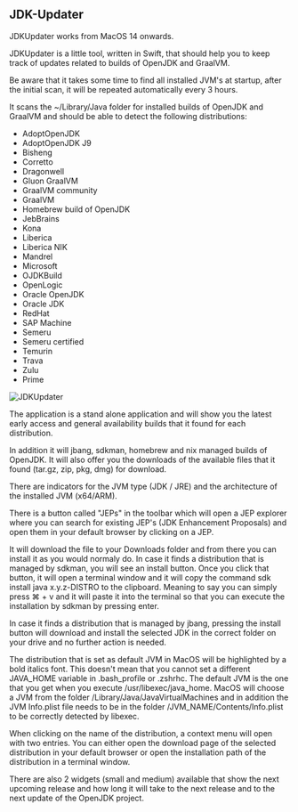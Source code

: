 ## JDK-Updater

JDKUpdater works from MacOS 14 onwards.

JDKUpdater is a little tool, written in Swift, that should help you to keep track
of updates related to builds of OpenJDK and GraalVM.

Be aware that it takes some time to find all installed JVM's at startup, after the
initial scan, it will be repeated automatically every 3 hours.

It scans the ~/Library/Java folder for installed builds of OpenJDK and GraalVM and
should be able to detect the following distributions:

- AdoptOpenJDK
- AdoptOpenJDK J9
- Bisheng
- Corretto
- Dragonwell
- Gluon GraalVM
- GraalVM community
- GraalVM
- Homebrew build of OpenJDK
- JebBrains
- Kona
- Liberica
- Liberica NIK
- Mandrel
- Microsoft
- OJDKBuild
- OpenLogic
- Oracle OpenJDK
- Oracle JDK
- RedHat
- SAP Machine
- Semeru
- Semeru certified
- Temurin
- Trava
- Zulu
- Prime


![JDKUpdater](https://i.ibb.co/WvzQM9Z/JDKUpdater.png)


The application is a stand alone application and will show you the latest early access and
general availability builds that it found for each distribution.

In addition it will jbang, sdkman, homebrew and nix managed builds of OpenJDK.
It will also offer you the downloads of the available files that it found (tar.gz, zip, pkg, dmg) for
download. 

There are indicators for the JVM type (JDK / JRE) and the architecture of the installed JVM (x64/ARM).

There is a button called "JEPs" in the toolbar which will open a JEP explorer where you can search for
existing JEP's (JDK Enhancement Proposals) and open them in your default browser by clicking on a JEP.

It will download the file to your Downloads folder and from there you can install it as you would normaly do.
In case it finds a distribution that is managed by sdkman, you will see an install button.
Once you click that button, it will open a terminal window and it will copy the command sdk install java x.y.z-DISTRO
to the clipboard. Meaning to say you can simply press ⌘ + v and it will paste it into the terminal so that you can
execute the installation by sdkman by pressing enter.

In case it finds a distribution that is managed by jbang, pressing the install button will download and install the
selected JDK in the correct folder on your drive and no further action is needed.

The distribution that is set as default JVM in MacOS will be highlighted by a bold italics font. This doesn't mean that
you cannot set a different JAVA_HOME variable in .bash_profile or .zshrhc. The default JVM is the one that you get when you
execute /usr/libexec/java_home.
MacOS will choose a JVM from the folder /Library/Java/JavaVirtualMachines and in addition the JVM Info.plist file needs
to be in the folder /JVM_NAME/Contents/Info.plist to be correctly detected by libexec. 

When clicking on the name of the distribution, a context menu will open with two entries. You can either open the
download page of the selected distribution in your default browser or open the installation path of the distribution 
in a terminal window.

There are also 2 widgets (small and medium) available that show the next upcoming release and how long it will take
to the next release and to the next update of the OpenJDK project.

